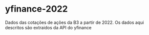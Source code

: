 # yfinance-2022
 Dados das cotações de ações da B3 a partir de 2022. Os dados aqui descritos são extraidos da API do yfinance 
